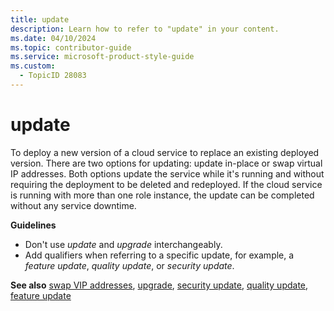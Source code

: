 ```yaml
---
title: update
description: Learn how to refer to "update" in your content.
ms.date: 04/10/2024
ms.topic: contributor-guide
ms.service: microsoft-product-style-guide
ms.custom:
  - TopicID 28083
---
```



# update

To deploy a new version of a cloud service to replace an existing deployed version. There are two options for updating: update in-place or swap virtual IP addresses. Both options update the service while it's running and without requiring the deployment to be deleted and redeployed. If the cloud service is running with more than one role instance, the update can be completed without any service downtime.

**Guidelines**

- Don't use *update* and *upgrade* interchangeably.
- Add qualifiers when referring to a specific update, for example, a *feature update*, *quality update*, or *security update*.

**See also** [swap VIP addresses](~\a_z_names_terms\s\swap-vip-virtual-ip-addresses.md), [upgrade](~\a_z_names_terms\u\upgrade.md), [security update](~\a_z_names_terms\s\security-update.md), [quality update](~\a_z_names_terms\q\quality-update.md), [feature update](~\a_z_names_terms\f\feature-update.md)

